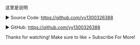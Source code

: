 这里是说明

► Source Code: https://github.com/yy1300326388

► GitHub: https://github.com/yy1300326388

Thanks for watching!
Make sure to like + Subscribe For More!
